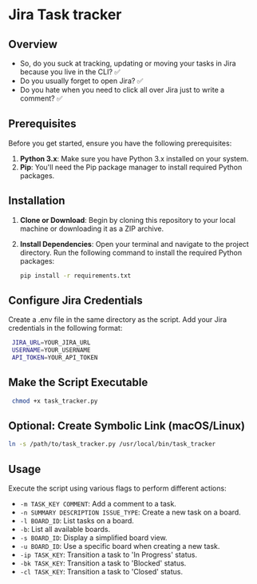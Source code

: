 # Jira Task tracker

## Overview

- So, do you suck at tracking, updating or moving your tasks in Jira because you live in the CLI? ✅
- Do you usually forget to open Jira? ✅
- Do you hate when you need to click all over Jira just to write a comment? ✅

## Prerequisites

Before you get started, ensure you have the following prerequisites:

1. **Python 3.x**: Make sure you have Python 3.x installed on your system.
2. **Pip**: You'll need the Pip package manager to install required Python packages.

## Installation

1. **Clone or Download**: Begin by cloning this repository to your local machine or downloading it as a ZIP archive.

2. **Install Dependencies**: Open your terminal and navigate to the project directory. Run the following command to install the required Python packages:

   ```bash
   pip install -r requirements.txt
   ```

## Configure Jira Credentials

Create a .env file in the same directory as the script. Add your Jira credentials in the following format:

   ```bash
    JIRA_URL=YOUR_JIRA_URL
    USERNAME=YOUR_USERNAME
    API_TOKEN=YOUR_API_TOKEN
   ```

## Make the Script Executable

   ```bash
    chmod +x task_tracker.py
   ```

## Optional: Create Symbolic Link (macOS/Linux)
  ```bash
  ln -s /path/to/task_tracker.py /usr/local/bin/task_tracker
  ```
## Usage

Execute the script using various flags to perform different actions:

- `-m TASK_KEY COMMENT`: Add a comment to a task.
- `-n SUMMARY DESCRIPTION ISSUE_TYPE`: Create a new task on a board.
- `-l BOARD_ID`: List tasks on a board.
- `-b`: List all available boards.
- `-s BOARD_ID`: Display a simplified board view.
- `-u BOARD_ID`: Use a specific board when creating a new task.
- `-ip TASK_KEY`: Transition a task to 'In Progress' status.
- `-bk TASK_KEY`: Transition a task to 'Blocked' status.
- `-cl TASK_KEY`: Transition a task to 'Closed' status.

